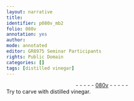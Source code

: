 ```yaml
---
layout: narrative
title: 
identifier: p080v_mb2
folio: 080v
annotation: yes
author:
mode: annotated
editor: GR8975 Seminar Participants
rights: Public Domain
categories: []
tags: [distilled vinegar]
---
```


 <div class="folio" align="center">- - - - - <a href="http://gallica.bnf.fr/ark:/12148/btv1b10500001g/f166.image" target="_blank">080v</a> - - - - - </div>    
 Try to carve with <span class="material">distilled vinegar</span>. 
 